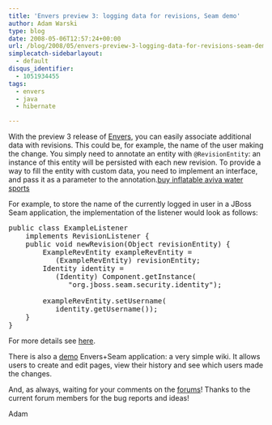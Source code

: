 ```yaml
---
title: 'Envers preview 3: logging data for revisions, Seam demo'
author: Adam Warski
type: blog
date: 2008-05-06T12:57:24+00:00
url: /blog/2008/05/envers-preview-3-logging-data-for-revisions-seam-demo/
simplecatch-sidebarlayout:
  - default
disqus_identifier:
  - 1051934455
tags:
  - envers
  - java
  - hibernate

---
```

With the preview 3 release of [Envers][1], you can easily associate additional data with revisions. This could be, for example, the name of the user making the change. You simply need to annotate an entity with `@RevisionEntity`: an instance of this entity will be persisted with each new revision. To provide a way to fill the entity with custom data, you need to implement an interface, and pass it as a parameter to the annotation.[buy inflatable aviva water sports][2]

For example, to store the name of the currently logged in user in a JBoss Seam application, the implementation of the listener would look as follows:

<pre lang="java" line="1" escape="true">public class ExampleListener
    implements RevisionListener {
    public void newRevision(Object revisionEntity) {
        ExampleRevEntity exampleRevEntity =
           (ExampleRevEntity) revisionEntity;
        Identity identity =
           (Identity) Component.getInstance(
              "org.jboss.seam.security.identity");

        exampleRevEntity.setUsername(
           identity.getUsername());
    }
}
</pre>

For more details see [here][3].

There is also a [demo][4] Envers+Seam application: a very simple wiki. It allows users to create and edit pages, view their history and see which users made the changes.

And, as always, waiting for your comments on the [forums][5]! Thanks to the current forum members for the bug reports and ideas!

Adam

 [1]: http://www.jboss.org/envers/
 [2]: http://www.east-inflatables.co.uk/p/016007.html
 [3]: http://www.jboss.org/envers/revision_log.html
 [4]: http://www.jboss.org/envers/downloads/
 [5]: http://www.jboss.com/index.html?module=bb&op=viewforum&f=283
